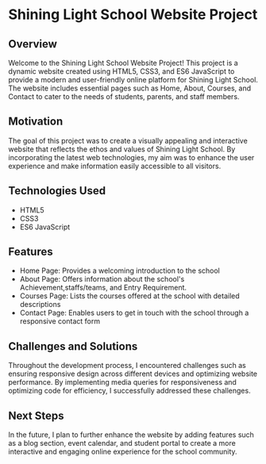 

# Shining Light School Website Project

## Overview
Welcome to the Shining Light School Website Project! This project is a dynamic website created using HTML5, CSS3, and ES6 JavaScript to provide a modern and user-friendly online platform for Shining Light School. The website includes essential pages such as Home, About, Courses, and Contact to cater to the needs of students, parents, and staff members.

## Motivation
The goal of this project was to create a visually appealing and interactive website that reflects the ethos and values of Shining Light School. By incorporating the latest web technologies, my aim was to enhance the user experience and make information easily accessible to all visitors.

## Technologies Used
- HTML5
- CSS3
- ES6 JavaScript

## Features
- Home Page: Provides a welcoming introduction to the school
- About Page: Offers information about the school's Achievement,staffs/teams, and Entry Requirement.
- Courses Page: Lists the courses offered at the school with detailed descriptions
- Contact Page: Enables users to get in touch with the school through a responsive contact form

## Challenges and Solutions
Throughout the development process, I encountered challenges such as ensuring responsive design across different devices and optimizing website performance. By implementing media queries for responsiveness and optimizing code for efficiency, I successfully addressed these challenges.

## Next Steps
In the future, I plan to further enhance the website by adding features such as a blog section, event calendar, and student portal to create a more interactive and engaging online experience for the school community.

